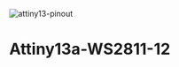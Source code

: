 ![attiny13-pinout](https://user-images.githubusercontent.com/71247943/130760015-a79efb8d-052e-4f10-9877-4397502581bc.png)
# Attiny13a-WS2811-12
